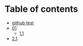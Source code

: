 # Table of contents

* [github test](README.md)
* [01](01/README.md)
  * [1.1](01/1.1.md)
* [2.1](2.1.md)
